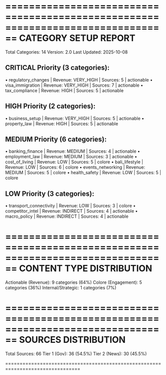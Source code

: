 ================================================================================
CATEGORY SETUP REPORT
================================================================================

Total Categories: 14
Version: 2.0
Last Updated: 2025-10-08


CRITICAL Priority (3 categories):
----------------------------------------
  • regulatory_changes        | Revenue: VERY_HIGH  | Sources:  5 | actionable
  • visa_immigration          | Revenue: VERY_HIGH  | Sources:  7 | actionable
  • tax_compliance            | Revenue: HIGH       | Sources:  5 | actionable

HIGH Priority (2 categories):
----------------------------------------
  • business_setup            | Revenue: VERY_HIGH  | Sources:  5 | actionable
  • property_law              | Revenue: HIGH       | Sources:  5 | actionable

MEDIUM Priority (6 categories):
----------------------------------------
  • banking_finance           | Revenue: MEDIUM     | Sources:  4 | actionable
  • employment_law            | Revenue: MEDIUM     | Sources:  3 | actionable
  • cost_of_living            | Revenue: LOW        | Sources:  5 | colore
  • bali_lifestyle            | Revenue: LOW        | Sources:  6 | colore
  • events_networking         | Revenue: MEDIUM     | Sources:  5 | colore
  • health_safety             | Revenue: LOW        | Sources:  5 | colore

LOW Priority (3 categories):
----------------------------------------
  • transport_connectivity    | Revenue: LOW        | Sources:  3 | colore
  • competitor_intel          | Revenue: INDIRECT   | Sources:  4 | actionable
  • macro_policy              | Revenue: INDIRECT   | Sources:  4 | actionable

================================================================================
CONTENT TYPE DISTRIBUTION
================================================================================
Actionable (Revenue):   9 categories (64%)
Colore (Engagement):    5 categories (36%)
Internal/Strategic:     1 categories (7%)

================================================================================
SOURCES DISTRIBUTION
================================================================================
Total Sources: 66
Tier 1 (Gov):  36 (54.5%)
Tier 2 (News): 30 (45.5%)

================================================================================